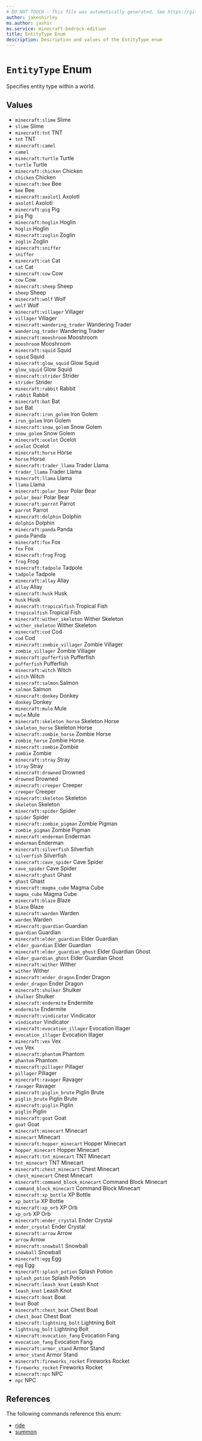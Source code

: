 ```yaml
---
# DO NOT TOUCH — This file was automatically generated. See https://github.com/mojang/minecraftapidocsgenerator to modify descriptions, examples, etc.
author: jakeshirley
ms.author: jashir
ms.service: minecraft-bedrock-edition
title: EntityType Enum
description: Description and values of the EntityType enum
---
```

# `EntityType` Enum
Specifies entity type within a world.

## Values
- `minecraft:slime`
Slime
- `slime`
Slime
- `minecraft:tnt`
TNT
- `tnt`
TNT
- `minecraft:camel`
- `camel`
- `minecraft:turtle`
Turtle
- `turtle`
Turtle
- `minecraft:chicken`
Chicken
- `chicken`
Chicken
- `minecraft:bee`
Bee
- `bee`
Bee
- `minecraft:axolotl`
Axolotl
- `axolotl`
Axolotl
- `minecraft:pig`
Pig
- `pig`
Pig
- `minecraft:hoglin`
Hoglin
- `hoglin`
Hoglin
- `minecraft:zoglin`
Zoglin
- `zoglin`
Zoglin
- `minecraft:sniffer`
- `sniffer`
- `minecraft:cat`
Cat
- `cat`
Cat
- `minecraft:cow`
Cow
- `cow`
Cow
- `minecraft:sheep`
Sheep
- `sheep`
Sheep
- `minecraft:wolf`
Wolf
- `wolf`
Wolf
- `minecraft:villager`
Villager
- `villager`
Villager
- `minecraft:wandering_trader`
Wandering Trader
- `wandering_trader`
Wandering Trader
- `minecraft:mooshroom`
Mooshroom
- `mooshroom`
Mooshroom
- `minecraft:squid`
Squid
- `squid`
Squid
- `minecraft:glow_squid`
Glow Squid
- `glow_squid`
Glow Squid
- `minecraft:strider`
Strider
- `strider`
Strider
- `minecraft:rabbit`
Rabbit
- `rabbit`
Rabbit
- `minecraft:bat`
Bat
- `bat`
Bat
- `minecraft:iron_golem`
Iron Golem
- `iron_golem`
Iron Golem
- `minecraft:snow_golem`
Snow Golem
- `snow_golem`
Snow Golem
- `minecraft:ocelot`
Ocelot
- `ocelot`
Ocelot
- `minecraft:horse`
Horse
- `horse`
Horse
- `minecraft:trader_llama`
Trader Llama
- `trader_llama`
Trader Llama
- `minecraft:llama`
Llama
- `llama`
Llama
- `minecraft:polar_bear`
Polar Bear
- `polar_bear`
Polar Bear
- `minecraft:parrot`
Parrot
- `parrot`
Parrot
- `minecraft:dolphin`
Dolphin
- `dolphin`
Dolphin
- `minecraft:panda`
Panda
- `panda`
Panda
- `minecraft:fox`
Fox
- `fox`
Fox
- `minecraft:frog`
Frog
- `frog`
Frog
- `minecraft:tadpole`
Tadpole
- `tadpole`
Tadpole
- `minecraft:allay`
Allay
- `allay`
Allay
- `minecraft:husk`
Husk
- `husk`
Husk
- `minecraft:tropicalfish`
Tropical Fish
- `tropicalfish`
Tropical Fish
- `minecraft:wither_skeleton`
Wither Skeleton
- `wither_skeleton`
Wither Skeleton
- `minecraft:cod`
Cod
- `cod`
Cod
- `minecraft:zombie_villager`
Zombie Villager
- `zombie_villager`
Zombie Villager
- `minecraft:pufferfish`
Pufferfish
- `pufferfish`
Pufferfish
- `minecraft:witch`
Witch
- `witch`
Witch
- `minecraft:salmon`
Salmon
- `salmon`
Salmon
- `minecraft:donkey`
Donkey
- `donkey`
Donkey
- `minecraft:mule`
Mule
- `mule`
Mule
- `minecraft:skeleton_horse`
Skeleton Horse
- `skeleton_horse`
Skeleton Horse
- `minecraft:zombie_horse`
Zombie Horse
- `zombie_horse`
Zombie Horse
- `minecraft:zombie`
Zombie
- `zombie`
Zombie
- `minecraft:stray`
Stray
- `stray`
Stray
- `minecraft:drowned`
Drowned
- `drowned`
Drowned
- `minecraft:creeper`
Creeper
- `creeper`
Creeper
- `minecraft:skeleton`
Skeleton
- `skeleton`
Skeleton
- `minecraft:spider`
Spider
- `spider`
Spider
- `minecraft:zombie_pigman`
Zombie Pigman
- `zombie_pigman`
Zombie Pigman
- `minecraft:enderman`
Enderman
- `enderman`
Enderman
- `minecraft:silverfish`
Silverfish
- `silverfish`
Silverfish
- `minecraft:cave_spider`
Cave Spider
- `cave_spider`
Cave Spider
- `minecraft:ghast`
Ghast
- `ghast`
Ghast
- `minecraft:magma_cube`
Magma Cube
- `magma_cube`
Magma Cube
- `minecraft:blaze`
Blaze
- `blaze`
Blaze
- `minecraft:warden`
Warden
- `warden`
Warden
- `minecraft:guardian`
Guardian
- `guardian`
Guardian
- `minecraft:elder_guardian`
Elder Guardian
- `elder_guardian`
Elder Guardian
- `minecraft:elder_guardian_ghost`
Elder Guardian Ghost
- `elder_guardian_ghost`
Elder Guardian Ghost
- `minecraft:wither`
Wither
- `wither`
Wither
- `minecraft:ender_dragon`
Ender Dragon
- `ender_dragon`
Ender Dragon
- `minecraft:shulker`
Shulker
- `shulker`
Shulker
- `minecraft:endermite`
Endermite
- `endermite`
Endermite
- `minecraft:vindicator`
Vindicator
- `vindicator`
Vindicator
- `minecraft:evocation_illager`
Evocation Illager
- `evocation_illager`
Evocation Illager
- `minecraft:vex`
Vex
- `vex`
Vex
- `minecraft:phantom`
Phantom
- `phantom`
Phantom
- `minecraft:pillager`
Pillager
- `pillager`
Pillager
- `minecraft:ravager`
Ravager
- `ravager`
Ravager
- `minecraft:piglin_brute`
Piglin Brute
- `piglin_brute`
Piglin Brute
- `minecraft:piglin`
Piglin
- `piglin`
Piglin
- `minecraft:goat`
Goat
- `goat`
Goat
- `minecraft:minecart`
Minecart
- `minecart`
Minecart
- `minecraft:hopper_minecart`
Hopper Minecart
- `hopper_minecart`
Hopper Minecart
- `minecraft:tnt_minecart`
TNT Minecart
- `tnt_minecart`
TNT Minecart
- `minecraft:chest_minecart`
Chest Minecart
- `chest_minecart`
Chest Minecart
- `minecraft:command_block_minecart`
Command Block Minecart
- `command_block_minecart`
Command Block Minecart
- `minecraft:xp_bottle`
XP Bottle
- `xp_bottle`
XP Bottle
- `minecraft:xp_orb`
XP Orb
- `xp_orb`
XP Orb
- `minecraft:ender_crystal`
Ender Crystal
- `ender_crystal`
Ender Crystal
- `minecraft:arrow`
Arrow
- `arrow`
Arrow
- `minecraft:snowball`
Snowball
- `snowball`
Snowball
- `minecraft:egg`
Egg
- `egg`
Egg
- `minecraft:splash_potion`
Splash Potion
- `splash_potion`
Splash Potion
- `minecraft:leash_knot`
Leash Knot
- `leash_knot`
Leash Knot
- `minecraft:boat`
Boat
- `boat`
Boat
- `minecraft:chest_boat`
Chest Boat
- `chest_boat`
Chest Boat
- `minecraft:lightning_bolt`
Lightning Bolt
- `lightning_bolt`
Lightning Bolt
- `minecraft:evocation_fang`
Evocation Fang
- `evocation_fang`
Evocation Fang
- `minecraft:armor_stand`
Armor Stand
- `armor_stand`
Armor Stand
- `minecraft:fireworks_rocket`
Fireworks Rocket
- `fireworks_rocket`
Fireworks Rocket
- `minecraft:npc`
NPC
- `npc`
NPC

## References
The following commands reference this enum:
- [ride](../commands/ride.md)
- [summon](../commands/summon.md)
